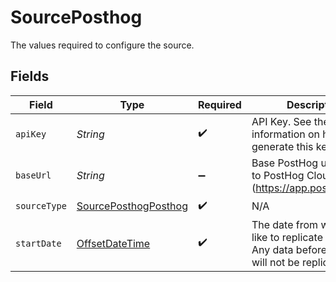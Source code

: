 # SourcePosthog

The values required to configure the source.


## Fields

| Field                                                                                                                                  | Type                                                                                                                                   | Required                                                                                                                               | Description                                                                                                                            | Example                                                                                                                                |
| -------------------------------------------------------------------------------------------------------------------------------------- | -------------------------------------------------------------------------------------------------------------------------------------- | -------------------------------------------------------------------------------------------------------------------------------------- | -------------------------------------------------------------------------------------------------------------------------------------- | -------------------------------------------------------------------------------------------------------------------------------------- |
| `apiKey`                                                                                                                               | *String*                                                                                                                               | :heavy_check_mark:                                                                                                                     | API Key. See the <a href="https://docs.airbyte.com/integrations/sources/posthog">docs</a> for information on how to generate this key. |                                                                                                                                        |
| `baseUrl`                                                                                                                              | *String*                                                                                                                               | :heavy_minus_sign:                                                                                                                     | Base PostHog url. Defaults to PostHog Cloud (https://app.posthog.com).                                                                 | https://posthog.example.com                                                                                                            |
| `sourceType`                                                                                                                           | [SourcePosthogPosthog](../../models/shared/SourcePosthogPosthog.md)                                                                    | :heavy_check_mark:                                                                                                                     | N/A                                                                                                                                    |                                                                                                                                        |
| `startDate`                                                                                                                            | [OffsetDateTime](https://docs.oracle.com/javase/8/docs/api/java/time/OffsetDateTime.html)                                              | :heavy_check_mark:                                                                                                                     | The date from which you'd like to replicate the data. Any data before this date will not be replicated.                                | 2021-01-01T00:00:00Z                                                                                                                   |